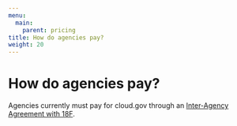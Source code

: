 ```yaml
---
menu:
  main:
    parent: pricing
title: How do agencies pay?
weight: 20
---
```


# How do agencies pay?
Agencies currently must pay for cloud.gov through an [Inter-Agency Agreement with 18F](https://pages.18f.gov/iaa-forms/primer.html).
